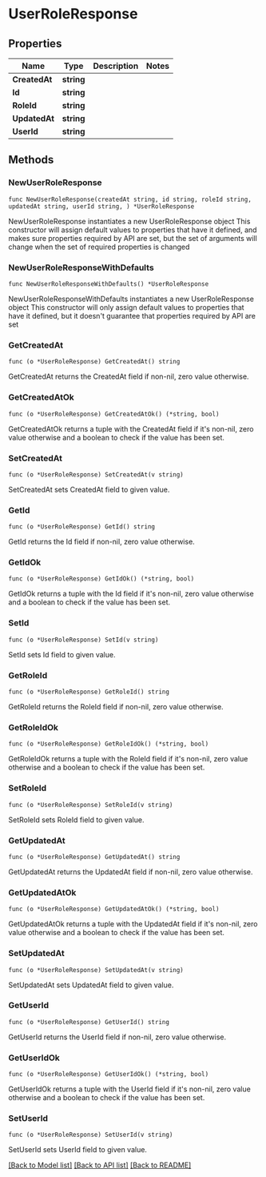 # UserRoleResponse

## Properties

Name | Type | Description | Notes
------------ | ------------- | ------------- | -------------
**CreatedAt** | **string** |  | 
**Id** | **string** |  | 
**RoleId** | **string** |  | 
**UpdatedAt** | **string** |  | 
**UserId** | **string** |  | 

## Methods

### NewUserRoleResponse

`func NewUserRoleResponse(createdAt string, id string, roleId string, updatedAt string, userId string, ) *UserRoleResponse`

NewUserRoleResponse instantiates a new UserRoleResponse object
This constructor will assign default values to properties that have it defined,
and makes sure properties required by API are set, but the set of arguments
will change when the set of required properties is changed

### NewUserRoleResponseWithDefaults

`func NewUserRoleResponseWithDefaults() *UserRoleResponse`

NewUserRoleResponseWithDefaults instantiates a new UserRoleResponse object
This constructor will only assign default values to properties that have it defined,
but it doesn't guarantee that properties required by API are set

### GetCreatedAt

`func (o *UserRoleResponse) GetCreatedAt() string`

GetCreatedAt returns the CreatedAt field if non-nil, zero value otherwise.

### GetCreatedAtOk

`func (o *UserRoleResponse) GetCreatedAtOk() (*string, bool)`

GetCreatedAtOk returns a tuple with the CreatedAt field if it's non-nil, zero value otherwise
and a boolean to check if the value has been set.

### SetCreatedAt

`func (o *UserRoleResponse) SetCreatedAt(v string)`

SetCreatedAt sets CreatedAt field to given value.


### GetId

`func (o *UserRoleResponse) GetId() string`

GetId returns the Id field if non-nil, zero value otherwise.

### GetIdOk

`func (o *UserRoleResponse) GetIdOk() (*string, bool)`

GetIdOk returns a tuple with the Id field if it's non-nil, zero value otherwise
and a boolean to check if the value has been set.

### SetId

`func (o *UserRoleResponse) SetId(v string)`

SetId sets Id field to given value.


### GetRoleId

`func (o *UserRoleResponse) GetRoleId() string`

GetRoleId returns the RoleId field if non-nil, zero value otherwise.

### GetRoleIdOk

`func (o *UserRoleResponse) GetRoleIdOk() (*string, bool)`

GetRoleIdOk returns a tuple with the RoleId field if it's non-nil, zero value otherwise
and a boolean to check if the value has been set.

### SetRoleId

`func (o *UserRoleResponse) SetRoleId(v string)`

SetRoleId sets RoleId field to given value.


### GetUpdatedAt

`func (o *UserRoleResponse) GetUpdatedAt() string`

GetUpdatedAt returns the UpdatedAt field if non-nil, zero value otherwise.

### GetUpdatedAtOk

`func (o *UserRoleResponse) GetUpdatedAtOk() (*string, bool)`

GetUpdatedAtOk returns a tuple with the UpdatedAt field if it's non-nil, zero value otherwise
and a boolean to check if the value has been set.

### SetUpdatedAt

`func (o *UserRoleResponse) SetUpdatedAt(v string)`

SetUpdatedAt sets UpdatedAt field to given value.


### GetUserId

`func (o *UserRoleResponse) GetUserId() string`

GetUserId returns the UserId field if non-nil, zero value otherwise.

### GetUserIdOk

`func (o *UserRoleResponse) GetUserIdOk() (*string, bool)`

GetUserIdOk returns a tuple with the UserId field if it's non-nil, zero value otherwise
and a boolean to check if the value has been set.

### SetUserId

`func (o *UserRoleResponse) SetUserId(v string)`

SetUserId sets UserId field to given value.



[[Back to Model list]](../README.md#documentation-for-models) [[Back to API list]](../README.md#documentation-for-api-endpoints) [[Back to README]](../README.md)


